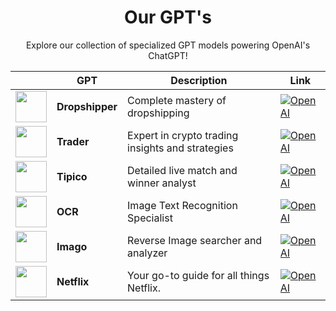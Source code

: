 <div align="center">
  <h1 align="center">Our GPT's</h1>

Explore our collection of specialized GPT models powering OpenAI's ChatGPT!

|  | GPT | Description | Link |
|---|-------|-------------|-------|
| <img src="https://cdn.discordapp.com/attachments/944722654907219988/1172873151856771103/ca08d4a7-b9f4-4e9e-ba5d-469135195d65.png" width="50"> | **Dropshipper** | Complete mastery of dropshipping | [![OpenAI](https://img.shields.io/badge/OpenAI-Visit-blue?style=for-the-badge&logo=OpenAI)](https://chat.openai.com/g/g-kSi2Vdi0v-dropshipper) |
| <img src="https://cdn.discordapp.com/attachments/944722654907219988/1172873166528462969/e919b994-345f-43c5-8f44-362e17ee0d68.png" width="50"> | **Trader** | Expert in crypto trading insights and strategies | [![OpenAI](https://img.shields.io/badge/OpenAI-Visit-blue?style=for-the-badge&logo=OpenAI)](https://chat.openai.com/g/g-Mv7Gr5gyo-trader) |
| <img src="https://cdn.discordapp.com/attachments/944722654907219988/1172873368698101761/c5925ef0-0fe5-4f33-b216-886010d8b500.png" width="50"> | **Tipico** | Detailed live match and winner analyst | [![OpenAI](https://img.shields.io/badge/OpenAI-Visit-blue?style=for-the-badge&logo=OpenAI)](https://chat.openai.com/g/g-Fj7bolyvZ-tipico) |
| <img src="https://cdn.discordapp.com/attachments/944722654907219988/1172873368983322644/cf6dea20-8d74-4eab-979e-15b9462fe8f4.png" width="50"> | **OCR** | Image Text Recognition Specialist | [![OpenAI](https://img.shields.io/badge/OpenAI-Visit-blue?style=for-the-badge&logo=OpenAI)](https://chat.openai.com/g/g-SdcQiReV4-ocr) |
| <img src="https://cdn.discordapp.com/attachments/944722654907219988/1173004993226342421/9747fb2a-37f1-4e1d-9073-b13943c6644c.png" width="50"> | **Imago** | Reverse Image searcher and analyzer | [![OpenAI](https://img.shields.io/badge/OpenAI-Visit-blue?style=for-the-badge&logo=OpenAI)](https://chat.openai.com/g/g-adrnVyzhu-imago) |
| <img src="https://cdn.discordapp.com/attachments/944722654907219988/1173021567245103156/c2b719cc-1020-4ec4-958b-a7b3da23b88a.png" width="50"> | **Netflix** | Your go-to guide for all things Netflix. | [![OpenAI](https://img.shields.io/badge/OpenAI-Visit-blue?style=for-the-badge&logo=OpenAI)](https://chat.openai.com/g/g-9VFUsbkhT-netflix) |

</div>
